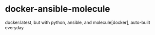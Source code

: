 # docker-ansible-molecule
docker:latest, but with python, ansible, and molecule[docker], auto-built everyday
